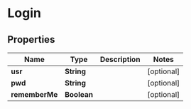 
# Login

## Properties
Name | Type | Description | Notes
------------ | ------------- | ------------- | -------------
**usr** | **String** |  |  [optional]
**pwd** | **String** |  |  [optional]
**rememberMe** | **Boolean** |  |  [optional]



